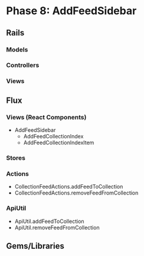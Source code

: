 # Phase 8: AddFeedSidebar

## Rails
### Models

### Controllers

### Views

## Flux
### Views (React Components)
* AddFeedSidebar
  - AddFeedCollectionIndex
  - AddFeedCollectionIndexItem

### Stores

### Actions
* CollectionFeedActions.addFeedToCollection
* CollectionFeedActions.removeFeedFromCollection

### ApiUtil
* ApiUtil.addFeedToCollection
* ApiUtil.removeFeedFromCollection


## Gems/Libraries
